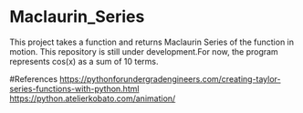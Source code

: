 # Maclaurin_Series

This project takes a function and returns Maclaurin Series of the function in motion. This repository is still under development.For now, the program represents cos(x) as a sum of 10 terms.

#References
https://pythonforundergradengineers.com/creating-taylor-series-functions-with-python.html
https://python.atelierkobato.com/animation/

